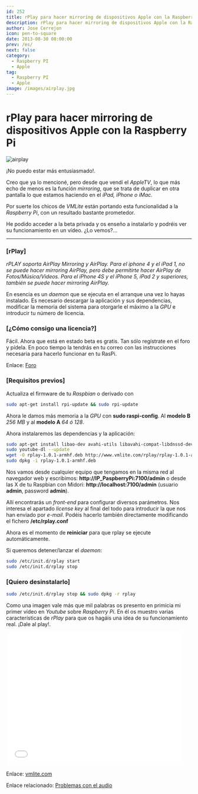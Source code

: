 ```yaml
---
id: 252
title: rPlay para hacer mirroring de dispositivos Apple con la Raspberry Pi
description: rPlay para hacer mirroring de dispositivos Apple con la Raspberry Pi
author: Jose Cerrejon
icon: pen-to-square
date: 2013-08-30 08:00:00
prev: /es/
next: false
category:
  - Raspberry PI
  - Apple
tag:
  - Raspberry PI
  - Apple
image: /images/airplay.jpg
---
```


# rPlay para hacer mirroring de dispositivos Apple con la Raspberry Pi

![airplay](/images/airplay.jpg)

¡No puedo estar más entusiasmado!.

Creo que ya lo mencioné, pero desde que vendí el *AppleTV*, lo que más echo de menos es la función *mirroring*, que se trata de duplicar en otra pantalla lo que estamos haciendo en el *iPad, iPhone o iMac*.

Por suerte los chicos de *VMLite* están portando esta funcionalidad a la *Raspberry Pi*, con un resultado bastante prometedor.

He podido acceder a la beta privada y os enseño a instalarlo y podréis ver su funcionamiento en un vídeo. ¿Lo vemos?...

- - -
###  [rPlay]

*rPLAY soporta AirPlay Mirroring y AirPlay. Para el iphone 4 y el iPad 1, no se puede hacer mirroring AirPlay, pero debe permitirte hacer AirPlay de Fotos/Música/Videos. Para el iPhone 4S y el iPhone 5, iPad 2 y superiores, también se puede hacer mirroring AirPlay.*

En esencia es un *daemon* que se ejecuta en el arranque una vez lo hayas instalado. Es necesario descargar la aplicación y sus dependencias, modificar la memoria del sistema para otorgarle el máximo a la *GPU* e introducir tu número de licencia.

###  [¿Cómo consigo una licencia?]

Fácil. Ahora que está en estado beta es gratis. Tan sólo regístrate en el foro y pídela. En poco tiempo la tendrás en tu correo con las instrucciones necesaria para hacerlo funcionar en tu RasPi.

Enlace: [Foro](http://www.vmlite.com/index.php?option=com_kunena&Itemid=158&func=view&catid=23&id=11658)

###  [Requisitos previos]

Actualiza el firmware de tu *Raspbian* o derivado con

```bash
sudo apt-get install rpi-update && sudo rpi-update
```

Ahora le damos más memoria a la *GPU* con **sudo raspi-config**. Al **modelo B** *256 MB* y al **modelo A** *64 ó 128*.

Ahora instalaremos las dependencias y la aplicación:

```bash
sudo apt-get install libao-dev avahi-utils libavahi-compat-libdnssd-dev libva-dev youtube-dl
sudo youtube-dl --update
wget -O rplay-1.0.1-armhf.deb http://www.vmlite.com/rplay/rplay-1.0.1-armhf.deb
sudo dpkg -i rplay-1.0.1-armhf.deb     
```

Nos vamos desde cualquier equipo que tengamos en la misma red al navegador web y escribimos: **http://IP_PaspberryPi:7100/admin** o desde las X de tu Raspbian con Midori: **http://localhost:7100/admin** (usuario **admin**, password **admin**).

Allí encontrarás un *front-end* para configurar diversos parámetros. Nos interesa el apartado *license key* al final del todo para introducir la que nos han enviado por *e-mail*. Podéis hacerlo también directamente modificando el fichero **/etc/rplay.conf**

Ahora es el momento de **reiniciar** para que rplay se ejecute automáticamente. 

Si queremos detener/lanzar el *daemon*:

```bash
sudo /etc/init.d/rplay start
sudo /etc/init.d/rplay stop
```

###  [Quiero desinstalarlo]

```bash
sudo /etc/init.d/rplay stop && sudo dpkg -r rplay
```

Como una imagen vale más que mil palabras os presento en primicia mi primer vídeo en *Youtube* sobre *Raspberry Pi*. En él os muestro varias características de *rPlay* para que os hagáis una idea de su funcionamiento real. ¡Dale al play!.



<iframe width="480" height="360" src="//www.youtube.com/embed/iwtbKHGZa_M" frameborder="0" allowfullscreen></iframe>

Enlace: [vmlite.com](http://www.vmlite.com)

Enlace relacionado: [Problemas con el audio](http://cagewebdev.com/index.php/raspberry-pi-getting-audio-working/)